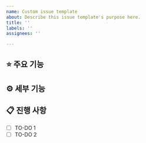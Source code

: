```yaml
---
name: Custom issue template
about: Describe this issue template's purpose here.
title: ''
labels: ''
assignees: ''

---
```


## ⭐ 주요 기능 <!-- 구현할 기능(목표)에 대한 간략한 설명 -->

## ⚙ 세부 기능 <!-- 구현할 기능에 대한 세부적인 설명 -->

## 📋 진행 사항
- [ ] TO-DO 1
- [ ] TO-DO 2
